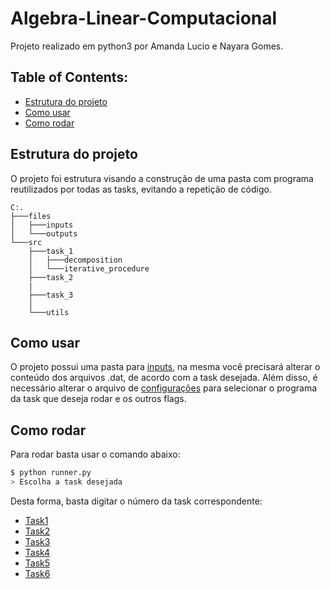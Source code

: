 # Algebra-Linear-Computacional

Projeto realizado em python3 por Amanda Lucio e Nayara Gomes.

## Table of Contents:

- [Estrutura do projeto](#Estrutura)
- [Como usar](#Como-usar)
- [Como rodar](#Como-Rodar)

## Estrutura do projeto

O projeto foi estrutura visando a construção de uma pasta com programa reutilizados por todas as tasks, evitando a repetição de código.

```
C:.
├───files
│   ├───inputs
│   └───outputs
└───src
    ├───task_1
    │   ├───decomposition
    │   └───iterative_procedure
    ├───task_2
    |
    ├───task_3
    │
    └───utils

```

## Como usar

O projeto possui uma pasta para [inputs](https://github.com/AmandaACLucio/Algebra-Linear-Computacional/tree/master/files/inputs), na mesma você precisará alterar o conteúdo dos arquivos .dat, de acordo com a task desejada. Além disso, é necessário alterar o arquivo de [configurações](https://github.com/AmandaACLucio/Algebra-Linear-Computacional/blob/master/files/inputs/config.json) para selecionar o programa da task que deseja rodar e os outros flags.

## Como rodar

Para rodar basta usar o comando abaixo:

```sh
$ python runner.py
> Escolha a task desejada
```

Desta forma, basta digitar o número da task correspondente:

- [Task1](https://github.com/AmandaACLucio/Algebra-Linear-Computacional/tree/master/src/task_1)
- [Task2](https://github.com/AmandaACLucio/Algebra-Linear-Computacional/tree/master/src/task_2)
- [Task3](https://github.com/AmandaACLucio/Algebra-Linear-Computacional/tree/master/src/task_3)
- [Task4](https://github.com/AmandaACLucio/Algebra-Linear-Computacional/tree/master/src/task_4)
- [Task5](https://github.com/AmandaACLucio/Algebra-Linear-Computacional/tree/master/src/task_5)
- [Task6](https://github.com/AmandaACLucio/Algebra-Linear-Computacional/tree/master/src/task_6)
